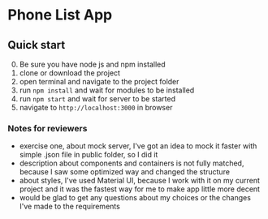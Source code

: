 # Phone List App

## Quick start
0. Be sure you have node js and npm installed
1. clone or download the project
2. open terminal and navigate to the project folder
3. run `npm install` and wait for modules to be installed
4. run `npm start` and wait for server to be started
5. navigate to `http://localhost:3000` in browser

### Notes for reviewers
* exercise one, about mock server, I've got an idea to mock it faster with simple .json file in public folder, so I did it
* description about components and containers is not fully matched, because I saw some optimized way and changed the structure
* about styles, I've used Material UI, because I work with it on my current project and it was the fastest way for me to make app little more decent
* would be glad to get any questions about my choices or the changes I've made to the requirements